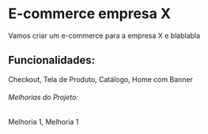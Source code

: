 # E-commerce empresa X

Vamos criar um e-commerce para a empresa X e blablabla


## Funcionalidades:

Checkout, Tela de Produto, Catálogo, Home com Banner

###### Melhorias do Projeto:

Melhoria 1, Melhoria 1